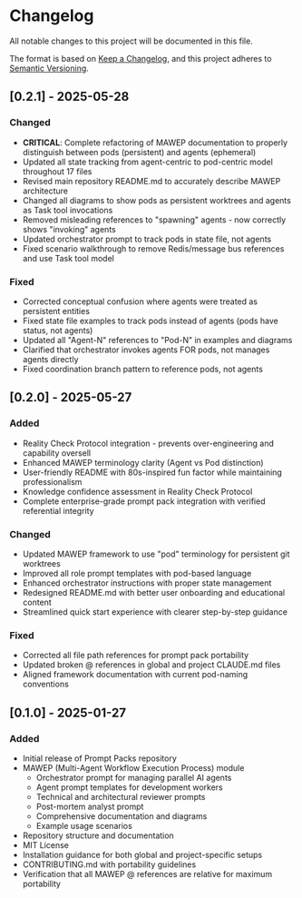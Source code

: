 # Changelog

All notable changes to this project will be documented in this file.

The format is based on [Keep a Changelog](https://keepachangelog.com/en/1.1.0/),
and this project adheres to [Semantic Versioning](https://semver.org/spec/v2.0.0.html).

## [0.2.1] - 2025-05-28

### Changed
- **CRITICAL**: Complete refactoring of MAWEP documentation to properly distinguish between pods (persistent) and agents (ephemeral)
- Updated all state tracking from agent-centric to pod-centric model throughout 17 files
- Revised main repository README.md to accurately describe MAWEP architecture
- Changed all diagrams to show pods as persistent worktrees and agents as Task tool invocations
- Removed misleading references to "spawning" agents - now correctly shows "invoking" agents
- Updated orchestrator prompt to track pods in state file, not agents
- Fixed scenario walkthrough to remove Redis/message bus references and use Task tool model

### Fixed
- Corrected conceptual confusion where agents were treated as persistent entities
- Fixed state file examples to track pods instead of agents (pods have status, not agents)
- Updated all "Agent-N" references to "Pod-N" in examples and diagrams
- Clarified that orchestrator invokes agents FOR pods, not manages agents directly
- Fixed coordination branch pattern to reference pods, not agents

## [0.2.0] - 2025-05-27

### Added
- Reality Check Protocol integration - prevents over-engineering and capability oversell
- Enhanced MAWEP terminology clarity (Agent vs Pod distinction)
- User-friendly README with 80s-inspired fun factor while maintaining professionalism
- Knowledge confidence assessment in Reality Check Protocol
- Complete enterprise-grade prompt pack integration with verified referential integrity

### Changed
- Updated MAWEP framework to use "pod" terminology for persistent git worktrees
- Improved all role prompt templates with pod-based language
- Enhanced orchestrator instructions with proper state management
- Redesigned README.md with better user onboarding and educational content
- Streamlined quick start experience with clearer step-by-step guidance

### Fixed
- Corrected all file path references for prompt pack portability
- Updated broken @ references in global and project CLAUDE.md files
- Aligned framework documentation with current pod-naming conventions

## [0.1.0] - 2025-01-27

### Added
- Initial release of Prompt Packs repository
- MAWEP (Multi-Agent Workflow Execution Process) module
  - Orchestrator prompt for managing parallel AI agents
  - Agent prompt templates for development workers
  - Technical and architectural reviewer prompts
  - Post-mortem analyst prompt
  - Comprehensive documentation and diagrams
  - Example usage scenarios
- Repository structure and documentation
- MIT License
- Installation guidance for both global and project-specific setups
- CONTRIBUTING.md with portability guidelines
- Verification that all MAWEP @ references are relative for maximum portability